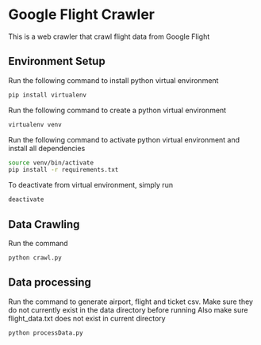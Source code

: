 # Google Flight Crawler
This is a web crawler that crawl flight data from Google Flight

## Environment Setup
Run the following command to install python virtual environment
```sh
pip install virtualenv
```

Run the following command to create a python virtual environment
```sh
virtualenv venv
```

Run the following command to activate python virtual environment and install all dependencies
```sh
source venv/bin/activate
pip install -r requirements.txt
```

To deactivate from virtual environment, simply run
```sh
deactivate
```

## Data Crawling
Run the command
```sh
python crawl.py
```
## Data processing
Run the command to generate airport, flight and ticket csv. Make sure they do not currently exist in the data directory before running
Also make sure flight_data.txt does not exist in current directory
```sh
python processData.py
```